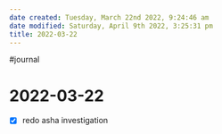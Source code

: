 ```yaml
---
date created: Tuesday, March 22nd 2022, 9:24:46 am
date modified: Saturday, April 9th 2022, 3:25:31 pm
title: 2022-03-22
---
```

#journal

# 2022-03-22

- [x] redo asha investigation
